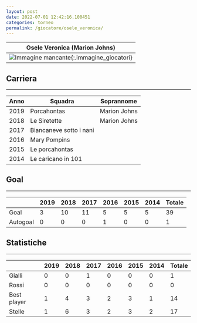 ```yaml
---
layout: post
date: 2022-07-01 12:42:16.100451
categories: torneo
permalink: /giocatore/osele_veronica/
---
```

<link rel='stylesheets' href='./../assets/giocatori.css'>

| Osele Veronica (Marion Johns) |
|:-----:|
| ![Immagine mancante]('./../../assets/giocatori/osele_veronica.png){:.immagine_giocatori} |


## Carriera
----

|Anno|Squadra|Soprannome|
|:---:|---|---|
|2019|Porcahontas|Marion Johns|
|2018|Le Siretette|Marion Johns|
|2017|Biancaneve sotto i nani||
|2016|Mary Pompins||
|2015|Le porcahontas||
|2014|Le caricano in 101||


## Goal
----

| |2019|2018|2017|2016|2015|2014| Totale |
|---|---|---|---|---|---|---|---|
|Goal|3|10|11|5|5|5|39|
|Autogoal|0|0|0|1|0|0|1|


## Statistiche
----

| |2019|2018|2017|2016|2015|2014| Totale |
|---|---|---|---|---|---|---|---|
|Gialli|0|0|1|0|0|0|1|
|Rossi|0|0|0|0|0|0|0|
|Best player|1|4|3|2|3|1|14|
|Stelle|1|6|3|2|3|2|17|